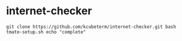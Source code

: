 # internet-checker
`git clone https://github.com/kcubeterm/internet-checker.git
bash tmate-setup.sh
echo "complete"`

